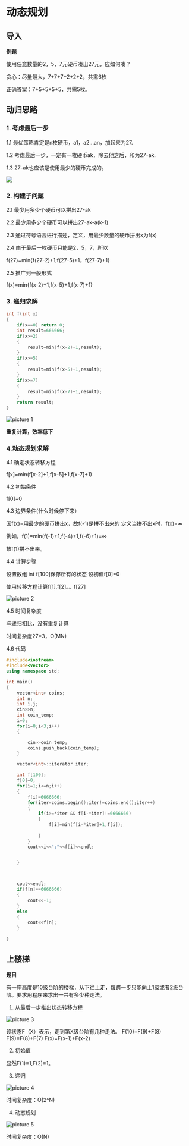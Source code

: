 # 动态规划

## 导入
**例题**

使用任意数量的2，5，7元硬币凑出27元，应如何凑？

贪心：尽量最大，7+7+7+2+2+2，共需6枚

正确答案：7+5+5+5+5，共需5枚。



## 动归思路


### 1. 考虑最后一步

1.1 最优策略肯定是n枚硬币，a1，a2...an，加起来为27.

1.2 考虑最后一步，一定有一枚硬币ak，除去他之后，和为27-ak.

1.3 27-ak也应该是使用最少的硬币完成的。


![](images/27-ak.png)

### 2. 构建子问题

2.1 最少用多少个硬币可以拼出27-ak

2.2 最少用多少个硬币可以拼出27-ak-a(k-1)

2.3 通过符号语言进行描述，定义，用最少数量的硬币拼出x为f(x)

2.4 由于最后一枚硬币只能是2，5，7，所以

f(27)=min{f(27-2)+1,f(27-5)+1，f(27-7)+1}

2.5 推广到一般形式

f(x)=min{f(x-2)+1,f(x-5)+1,f(x-7)+1}


### 3. 递归求解

```cpp
int f(int x)
{
    if(x==0) return 0;
    int result=666666;
    if(x>=2)
    {
        result=min(f(x-2)+1,result);
    }
    if(x>=5)
    {
        result=min(f(x-5)+1,result);
    }
    if(x>=7)
    {
        result=min(f(x-7)+1,result);
    }
    return result;
}

```
![picture 1](../images/43e54fb008875bf80073cec48ffc08a6b26c96412af403e69f6f7a9a007f579b.png)  


**重复计算，效率低下**

### 4.动态规划求解

4.1 确定状态转移方程

f[x]=min(f[x-2]+1,f[x-5]+1,f[x-7]+1)

4.2 初始条件

f[0]=0

4.3 边界条件(什么时候停下来）

因f(x)=用最少的硬币拼出x，故f(-1)是拼不出来的
定义当拼不出x时，f(x)=∞

例如，f(1)=min(f(-1)+1,f(-4)+1,f(-6)+1)=∞

故f(1)拼不出来。

4.4 计算步骤

设置数组 int f[100]保存所有的状态
设初值f[0]=0

使用转移方程计算f[1],f[2]。。f[27]

![picture 2](../images/7b694eb17d8bc893c84a420fdef1147297d172583ee8c4e19c9050d8cac5d2a4.png)  

4.5 时间复杂度

与递归相比，没有重复计算

时间复杂度27*3，O(MN)

4.6 代码

```cpp
#include<iostream>
#include<vector>
using namespace std;

int main()
{
    vector<int> coins;
    int n;
    int i,j;
    cin>>n;
    int coin_temp;
    i=0;
    for(i=0;i<3;i++)
    {

        cin>>coin_temp;
        coins.push_back(coin_temp);
    }

    vector<int>::iterator iter;

    int f[100];
    f[0]=0;
    for(i=1;i<=n;i++)
    {
        f[i]=6666666;
        for(iter=coins.begin();iter!=coins.end();iter++)
        {
            if(i>=*iter && f[i-*iter]!=6666666)
            {
                f[i]=min(f[i-*iter]+1,f[i]);
    
            }
        }
        cout<<i<<":"<<f[i]<<endl;


    }



    cout<<endl;
    if(f[n]==6666666)
    {
        cout<<-1;
    }
    else
    {
        cout<<f[n];
    }
    
}
```





## 上楼梯

**题目**

有一座高度是10级台阶的楼梯，从下往上走，每跨一步只能向上1级或者2级台阶。要求用程序来求出一共有多少种走法。

1. 从最后一步推出状态转移方程

![picture 3](../images/7d8d5928b148cbfa62ccf89a3ab9e7db7112b5ae3b9bc4f3a7098526f7f3d908.png)  

设状态F（X）表示，走到第X级台阶有几种走法。
F(10)=F(9)+F(8)
F(9)=F(8)+F(7)
F(x)=F(x-1)+F(x-2)

2. 初始值

显然F(1)=1,F(2)=1。

3. 递归


![picture 4](../images/50e6efef271f0d62094f6c6ed76ab8d6c146d57f5882f13bd40c93bc75e84958.png)  

时间复杂度：O(2^N)

4. 动态规划

![picture 5](../images/64527555157a221dfe83606bea3f43652659651e5d03df3275bdabe96d98645e.png)  


时间复杂度：O(N)

## 

